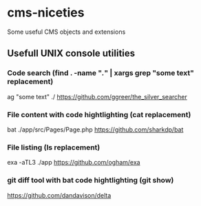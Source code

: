 # cms-niceties
Some useful CMS objects and extensions

## Usefull UNIX console utilities

### Code search  (find . -name "*.*" | xargs grep "some text" replacement)

ag "some text" ./
https://github.com/ggreer/the_silver_searcher

### File content with code hightlighting (cat replacement)

bat ./app/src/Pages/Page.php
https://github.com/sharkdp/bat

### File listing (ls replacement)

exa -aTL3 ./app
https://github.com/ogham/exa

### git diff tool with bat code hightlighting (git show)

https://github.com/dandavison/delta